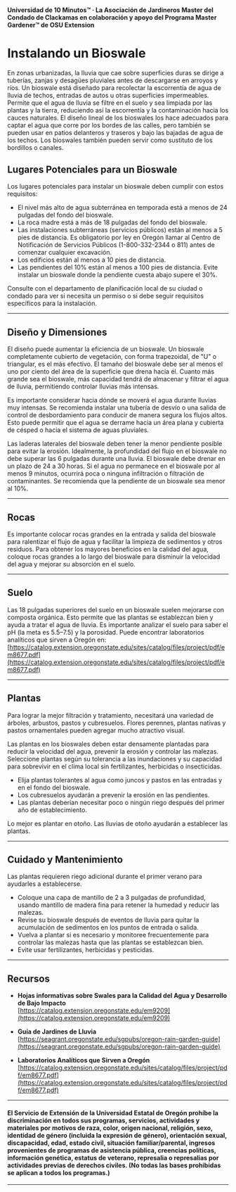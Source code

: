 #### Universidad de 10 Minutos™ · La Asociación de Jardineros Master del Condado de Clackamas en colaboración y apoyo del Programa Master Gardener™ de OSU Extension

# Instalando un Bioswale

En zonas urbanizadas, la lluvia que cae sobre superficies duras se dirige a tuberías, zanjas y desagües pluviales antes de descargarse en arroyos y ríos. Un bioswale está diseñado para recolectar la escorrentía de agua de lluvia de techos, entradas de autos u otras superficies impermeables. Permite que el agua de lluvia se filtre en el suelo y sea limpiada por las plantas y la tierra, reduciendo así la escorrentía y la contaminación hacia los cauces naturales. El diseño lineal de los bioswales los hace adecuados para captar el agua que corre por los bordes de las calles, pero también se pueden usar en patios delanteros y traseros y bajo las bajadas de agua de los techos. Los bioswales también pueden servir como sustituto de los bordillos o canales.

## Lugares Potenciales para un Bioswale

Los lugares potenciales para instalar un bioswale deben cumplir con estos requisitos:

- El nivel más alto de agua subterránea en temporada está a menos de 24 pulgadas del fondo del bioswale.
- La roca madre está a más de 18 pulgadas del fondo del bioswale.
- Las instalaciones subterráneas (servicios públicos) están al menos a 5 pies de distancia. Es obligatorio por ley en Oregón llamar al Centro de Notificación de Servicios Públicos (1-800-332-2344 o 811) antes de comenzar cualquier excavación.
- Los edificios están al menos a 10 pies de distancia.
- Las pendientes del 10% están al menos a 100 pies de distancia. Evite instalar un bioswale donde la pendiente cuesta abajo supere el 30%.

Consulte con el departamento de planificación local de su ciudad o condado para ver si necesita un permiso o si debe seguir requisitos específicos para la instalación.

---

## Diseño y Dimensiones

El diseño puede aumentar la eficiencia de un bioswale. Un bioswale completamente cubierto de vegetación, con forma trapezoidal, de "U" o triangular, es el más efectivo. El tamaño del bioswale debe ser al menos el uno por ciento del área de la superficie que drena hacia él. Cuanto más grande sea el bioswale, más capacidad tendrá de almacenar y filtrar el agua de lluvia, permitiendo controlar lluvias más intensas.

Es importante considerar hacia dónde se moverá el agua durante lluvias muy intensas. Se recomienda instalar una tubería de desvío o una salida de control de desbordamiento para conducir de manera segura los flujos altos. Esto puede permitir que el agua se derrame hacia un área plana y cubierta de césped o hacia el sistema de aguas pluviales.

Las laderas laterales del bioswale deben tener la menor pendiente posible para evitar la erosión. Idealmente, la profundidad del flujo en el bioswale no debe superar las 6 pulgadas durante una lluvia. El bioswale debe drenar en un plazo de 24 a 30 horas. Si el agua no permanece en el bioswale por al menos 9 minutos, ocurrirá poca o ninguna infiltración o filtración de contaminantes. Se recomienda que la pendiente de un bioswale sea menor al 10%.

---

## Rocas

Es importante colocar rocas grandes en la entrada y salida del bioswale para ralentizar el flujo de agua y facilitar la limpieza de sedimentos y otros residuos. Para obtener los mayores beneficios en la calidad del agua, coloque rocas grandes a lo largo del bioswale para disminuir la velocidad del agua y mejorar su absorción en el suelo.

---

## Suelo

Las 18 pulgadas superiores del suelo en un bioswale suelen mejorarse con composta orgánica. Esto permite que las plantas se establezcan bien y ayuda a tratar el agua de lluvia. Es importante analizar el suelo para saber el pH (la meta es 5.5–7.5) y la porosidad. Puede encontrar laboratorios analíticos que sirven a Oregón en:  
[https://catalog.extension.oregonstate.edu/sites/catalog/files/project/pdf/em8677.pdf](https://catalog.extension.oregonstate.edu/sites/catalog/files/project/pdf/em8677.pdf)

---

## Plantas

Para lograr la mejor filtración y tratamiento, necesitará una variedad de árboles, arbustos, pastos y cubresuelos. Flores perennes, plantas nativas y pastos ornamentales pueden agregar mucho atractivo visual.

Las plantas en los bioswales deben estar densamente plantadas para reducir la velocidad del agua, prevenir la erosión y controlar las malezas. Seleccione plantas según su tolerancia a las inundaciones y su capacidad para sobrevivir en el clima local sin fertilizantes, herbicidas o insecticidas.

- Elija plantas tolerantes al agua como juncos y pastos en las entradas y en el fondo del bioswale.
- Los cubresuelos ayudarán a prevenir la erosión en las pendientes.
- Las plantas deberían necesitar poco o ningún riego después del primer año de establecimiento.

Lo mejor es plantar en otoño. Las lluvias de otoño ayudarán a establecer las plantas.

---

## Cuidado y Mantenimiento

Las plantas requieren riego adicional durante el primer verano para ayudarles a establecerse.

- Coloque una capa de mantillo de 2 a 3 pulgadas de profundidad, usando mantillo de madera fina para retener la humedad y reducir las malezas.
- Revise su bioswale después de eventos de lluvia para quitar la acumulación de sedimentos en los puntos de entrada o salida.
- Vuelva a plantar si es necesario y monitoree frecuentemente para controlar las malezas hasta que las plantas se establezcan bien.
- Evite usar fertilizantes, herbicidas y pesticidas.

---

## Recursos

- **Hojas informativas sobre Swales para la Calidad del Agua y Desarrollo de Bajo Impacto**  
  [https://catalog.extension.oregonstate.edu/em9209](https://catalog.extension.oregonstate.edu/em9209)

- **Guía de Jardines de Lluvia**  
  [https://seagrant.oregonstate.edu/sgpubs/oregon-rain-garden-guide](https://seagrant.oregonstate.edu/sgpubs/oregon-rain-garden-guide)

- **Laboratorios Analíticos que Sirven a Oregón**  
  [https://catalog.extension.oregonstate.edu/sites/catalog/files/project/pdf/em8677.pdf](https://catalog.extension.oregonstate.edu/sites/catalog/files/project/pdf/em8677.pdf)

---

#### El Servicio de Extensión de la Universidad Estatal de Oregón prohíbe la discriminación en todos sus programas, servicios, actividades y materiales por motivos de raza, color, origen nacional, religión, sexo, identidad de género (incluida la expresión de género), orientación sexual, discapacidad, edad, estado civil, situación familiar/parental, ingresos provenientes de programas de asistencia pública, creencias políticas, información genética, estatus de veterano, represalia o represalias por actividades previas de derechos civiles. (No todas las bases prohibidas se aplican a todos los programas.)
---